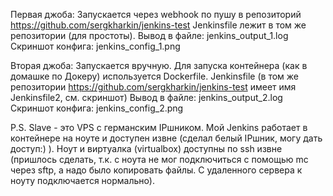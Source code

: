 Первая джоба:
Запускается через webhook по пушу в репозиторий https://github.com/sergkharkin/jenkins-test
Jenkinsfile лежит в том же репозитории (для простоты).
Вывод в файле: jenkins_output_1.log
Скриншот конфига: jenkins_config_1.png

Вторая джоба:
Запускается вручную.
Для запуска контейнера (как в домашке по Докеру) используется Dockerfile.
Jenkinsfile (в том же репозитории https://github.com/sergkharkin/jenkins-test имеет имя Jenkinsfile2, см. скриншот)
Вывод в файле: jenkins_output_2.log
Скриншот конфига: jenkins_config_2.png 

P.S. Slave - это VPS с германским IPшником. Мой Jenkins работает в контейнере на ноуте и доступен извне (сделал белый IPшник, могу дать доступ:) ).
Ноут и виртуалка (virtualbox) доступны по ssh извне (пришлось сделать, т.к. с ноута не мог подключиться с помощью mc через sftp, а надо было копировать файлы. С удаленного сервера к ноуту подключается нормально).
